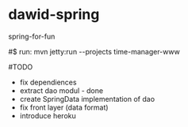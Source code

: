 # dawid-spring
spring-for-fun

#$ run:
mvn jetty:run --projects time-manager-www

#TODO
* fix dependiences
* extract dao modul - done
* create SpringData implementation of dao
* fix front layer (data format)
* introduce heroku
